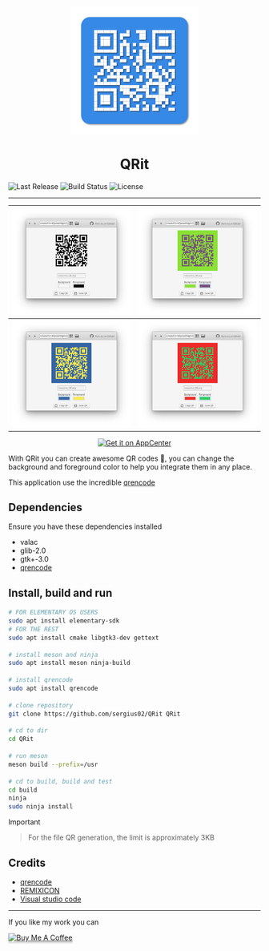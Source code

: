 <p align="center">
  <img src="data/icons/128/com.github.sergius02.qrit.svg" alt="Icon" />
</p>
<h1 align="center">QRit</h1>

![Last Release](https://img.shields.io/github/v/release/sergius02/QRit?include_prereleases&style=for-the-badge)
![Build Status](https://img.shields.io/travis/sergius02/QRit/master?style=for-the-badge)
![License](https://img.shields.io/github/license/sergius02/QRit?style=for-the-badge)

----------

|![alt](screenshots/QRit.png) |![alt](screenshots/QRit2.png)|
|---------------------|---------------------|
|![alt](screenshots/QRit3.png) |![alt](screenshots/QRit4.png)|

<p align="center">
  <a href="https://appcenter.elementary.io/com.github.sergius02.qrit"><img src="https://appcenter.elementary.io/badge.svg" alt="Get it on AppCenter" /></a>
</p>

With QRit you can create awesome QR codes 🤖️, you can change the background and foreground color to help you integrate them in any place.

This application use the incredible [qrencode](https://github.com/fukuchi/libqrencode)

## Dependencies

Ensure you have these dependencies installed

* valac
* glib-2.0
* gtk+-3.0
* [qrencode](https://fukuchi.org/works/qrencode/)

## Install, build and run

```bash
# FOR ELEMENTARY OS USERS
sudo apt install elementary-sdk
# FOR THE REST
sudo apt install cmake libgtk3-dev gettext

# install meson and ninja
sudo apt install meson ninja-build

# install qrencode
sudo apt install qrencode

# clone repository
git clone https://github.com/sergius02/QRit QRit

# cd to dir
cd QRit

# run meson
meson build --prefix=/usr

# cd to build, build and test
cd build
ninja
sudo ninja install
```

Important
>
>For the file QR generation, the limit is approximately 3KB


## Credits

* [qrencode](https://github.com/fukuchi/libqrencode)
* [REMIXICON](https://remixicon.com/)
* [Visual studio code](https://code.visualstudio.com/)

----------

If you like my work you can

<a href="https://www.buymeacoffee.com/sergius02" target="_blank"><img src="https://www.buymeacoffee.com/assets/img/custom_images/orange_img.png" alt="Buy Me A Coffee" style="height: 41px !important;width: 174px !important;box-shadow: 0px 3px 2px 0px rgba(190, 190, 190, 0.5) !important;-webkit-box-shadow: 0px 3px 2px 0px rgba(190, 190, 190, 0.5) !important;" ></a>
